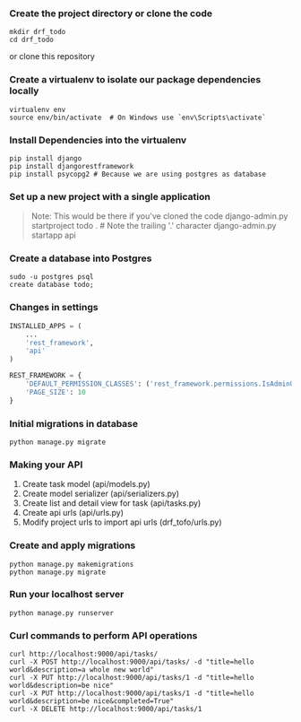 ### Create the project directory or clone the code
    mkdir drf_todo
    cd drf_todo
or
    clone this repository

### Create a virtualenv to isolate our package dependencies locally
    virtualenv env
    source env/bin/activate  # On Windows use `env\Scripts\activate`

### Install Dependencies into the virtualenv
    pip install django
    pip install djangorestframework
    pip install psycopg2 # Because we are using postgres as database

### Set up a new project with a single application
> Note: This would be there if you've cloned the code
    django-admin.py startproject todo .  # Note the trailing '.' character
    django-admin.py startapp api

### Create a database into Postgres
    sudo -u postgres psql
    create database todo;

### Changes in settings
```python
INSTALLED_APPS = (
    ...
    'rest_framework',
    'api'
)

REST_FRAMEWORK = {
    'DEFAULT_PERMISSION_CLASSES': ('rest_framework.permissions.IsAdminUser',),
    'PAGE_SIZE': 10
}
```

### Initial migrations in database
    python manage.py migrate

### Making your API
1. Create task model (api/models.py)
2. Create model serializer (api/serializers.py)
3. Create list and detail view for task (api/tasks.py)
4. Create api urls (api/urls.py)
5. Modify project urls to import api urls (drf_tofo/urls.py)

### Create and apply migrations
    python manage.py makemigrations
    python manage.py migrate

### Run your localhost server
    python manage.py runserver

### Curl commands to perform API operations
    curl http://localhost:9000/api/tasks/
    curl -X POST http://localhost:9000/api/tasks/ -d "title=hello world&description=a whole new world"
    curl -X PUT http://localhost:9000/api/tasks/1 -d "title=hello world&description=be nice"
    curl -X PUT http://localhost:9000/api/tasks/1 -d "title=hello world&description=be nice&completed=True"
    curl -X DELETE http://localhost:9000/api/tasks/1
